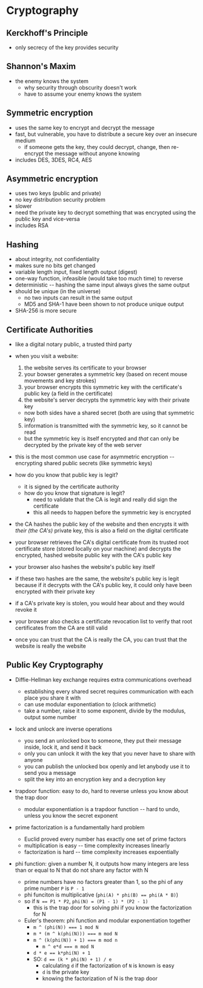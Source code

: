 # Cryptography

## Kerckhoff's Principle
- only secrecy of the key provides security

## Shannon's Maxim
- the enemy knows the system
  - why security through obscurity doesn't work
  - have to assume your enemy knows the system

## Symmetric encryption
- uses the same key to encrypt and decrypt the message
- fast, but vulnerable, you have to distribute a secure key over an insecure medium
  - if someone gets the key, they could decrypt, change, then re-encrypt the message without anyone knowing
- includes DES, 3DES, RC4, AES

## Asymmetric encryption
- uses two keys (public and private)
- no key distribution security problem
- slower
- need the private key to decrypt something that was encrypted using the public key and vice-versa
- includes RSA

## Hashing
- about integrity, not confidentiality
- makes sure no bits get changed
- variable length input, fixed length output (digest)
- one-way function, infeasible (would take too much time) to reverse
- deterministic -- hashing the same input always gives the same output
- should be unique (in the universe)
  - no two inputs can result in the same output
  - MD5 and SHA-1 have been shown to not produce unique output
- SHA-256 is more secure

## Certificate Authorities
- like a digital notary public, a trusted third party
- when you visit a website:
  1. the website serves its certificate to your browser
  2. your bowser generates a symmetric key (based on recent mouse movements and key strokes)
  3. your browser encrypts this symmetric key with the certificate's public key (a field in the certificate)
  4. the website's server decrypts the symmetric key with their private key
    - now both sides have a shared secret (both are using that symmetric key)
  5. information is transmitted with the symmetric key, so it cannot be read
    - but the symmetric key is itself encrypted and _that_ can only be decrypted by the private key of the web server

- this is the most common use case for asymmetric encryption -- encrypting shared public secrets (like symmetric keys)
- how do you know that public key is legit?
  - it is signed by the certificate authority
  - how do you know that signature is legit?
    - need to validate that the CA is legit and really did sign the certificate
    - this all needs to happen before the symmetric key is encrypted
- the CA hashes the public key of the website and then encrypts it with _their (the CA's)_ private key, this is also a field on the digital certificate
- your browser retrieves the CA's digital certificate from its trusted root certificate store (stored locally on your machine) and decrypts the encrypted, hashed website public key with the CA's public key
- your browser also hashes the website's public key itself
- if these two hashes are the same, the website's public key is legit because if it decrypts with the CA's public key, it could only have been encrypted with their private key
- if a CA's private key is stolen, you would hear about and they would revoke it
- your browser also checks a certificate revocation list to verify that root certificates from the CA are still valid
- once you can trust that the CA is really the CA, you can trust that the website is really the website

## Public Key Cryptography
- Diffie-Hellman key exchange requires extra communications overhead
  - establishing every shared secret requires communication with each place you share it with
  - can use modular exponentiation to (clock arithmetic)
  - take a number, raise it to some exponent, divide by the modulus, output some number
- lock and unlock are inverse operations
  - you send an unlocked box to someone, they put their message inside, lock it, and send it back
  - only you can unlock it with the key that you never have to share with anyone
  - you can publish the unlocked box openly and let anybody use it to send you a message
  - split the key into an encryption key and a decryption key

- trapdoor function: easy to do, hard to reverse unless you know about the trap door
  - modular exponentiation is a trapdoor function -- hard to undo, unless you know the secret exponent

- prime factorization is a fundamentally hard problem
  - Euclid proved every number has exactly one set of prime factors
  - multiplication is easy -- time complexity increases linearly
  - factorization is hard -- time complexity increases expoentially

- phi function: given a number N, it outputs how many integers are less than or equal to N that do not share any factor with N
  - prime numbers have no factors greater than 1, so the phi of any prime number `P` is `P - 1`
  - phi funciton is multiplicative (`phi(A) * phi(B) == phi(A * B)`)
  - so if `N == P1 * P2`, `phi(N) = (P1 - 1) * (P2 - 1)`
    - this is the trap door for solving phi if you know the factorization for N
  - Euler's theorem: phi function and modular exponentiation together
    - `m ^ (phi(N)) === 1 mod N`
    - `m * (m ^ k(phi(N))) === m mod N`
    - `m ^ (k(phi(N)) + 1) === m mod n`
      - `m ^ e*d === m mod N`
    - `d * e == k*phi(N) + 1`
    - SO: `d == (k * phi(N) + 1) / e`
      - calculating `d` if the factorization of `N` is known is easy
      - `d` is the private key
      - knowing the factorization of N is the trap door



